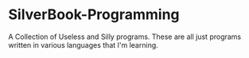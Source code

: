 # SilverBook-Programming
A Collection of Useless and Silly programs.
These are all just programs written in various languages that I'm learning.
